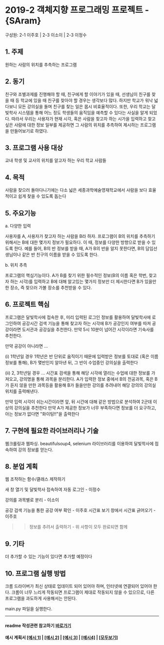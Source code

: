 # 2019-2 객체지향 프로그래밍 프로젝트 - **{SAram}**
구성원: 2-1 이주호 | 2-3 이소이 | 2-3 이정수 

## 1. 주제
원하는 사람의 위치를 추측하는 프로그램

## 2. 동기
친구와 조별과제를 진행해야 할 때, 친구에게 할 이야기가 있을 때, 선생님이 친구를 찾을 때 등 학교에 있을 때 친구를 찾아야 할 경우는 생각보다 많다.
하지만 학교가 워낙 넓다보니 모든 강의실을 돌며 친구를 찾는 일은 몹시 비효율적이다. 또한, 우리 학교는 달빛학사 시스템을 통해 어느 정도 학생들의 움직임을 예측할 수 있다는 사실을 알게 되었다.
따라서 우리는 사용자가 현재 시각, 혹은 사람을 찾고자 하는 시가을 입력하고 찾고 싶은 사람에 대한 
정보 일부를 제공하면 그 사람의 위치를 추측하여 제시하는 프로그램을 만들어보기로 하였다.

## 3. 프로그램 사용 대상
교내 학생 및 교사의 위치를 알고자 하는 우리 학교 사람들

## 4. 목적
사람을 찾으러 돌아다니기에는 다소 넓은 세종과학예술영재학교에서 사람을 보다 효율적이고 쉽게 찾을 수 있도록 돕는다

## 5. 주요기능
  a. 다양한 입력
  
  사용자를 A, 사용자가 찾고자 하는 사람을 B라 하자.
  프로그램이 B의 위치를 추측하기 위해서는 B에 대한 몇가지 정보가 필요하다.
  이 때, 정보를 다양한 방향으로 받을 수 있도록 한다.
  예를 들어, B의 반 정보를 받을 때, A가 B의 반을 알지 못한다면, B의 담임선생님이나 같은 반 친구의 이름을 받을 수 있도록 한다.
  
  b. 위치 추측
  
  프로그램의 핵심기능이다. 
  A가 B를 찾기 위한 필수적인 정보(B의 이름 혹은 학번, 찾고자 하는 시각)를 입력하고
  B에 대해 알고있는 몇가지 정보만 더 제시한다면 B가 있을만한 장소, 즉 찾으러 가볼 장소를 추천받을 수 있다.
  
## 6. 프로젝트 핵심
프로그램은 달빛학사에 접속한 후, 미리 입력된 로그인 정보를 활용하여 달빛학사에 로그인하여
공강시간 검색 기능을 통해 찾고자 하는 시각에 B가 공강인지 여부를 따져 공강이라면 도서관과 공강실을 추천한다.
만약 5시 10분이 넘어간 시각이라면 기숙사를 추천한다.

만약 공강이 아니라면 ...

(i) 1학년일 경우
1학년은 반 단위로 움직이기 때문에 입력받은 정보를 토대로 (혹은 이름 정보를 통해), B가 몇반인지 알아낸 뒤, 그 반이 수업중인 강의실을 출력한다 

(ii) 2, 3학년일 경우 ...
시간표 검색을 통해 해당 시각에 열리는 수업에 대한 정보를 가져오고, 강의명을 통해 과목을 분리한다.
A가 입력한 정보 중에서 B의 전공과목, 혹은 B가 듣지 않을 만한 과목등을 활용해 B가 들을만한 강의를 추려내어 해당 강의의 강의실 위치를 출력해낸다.

만약 입력 시각이 쉬는시간이라면 앞, 뒤 시간에 대해 같은 방법으로 분석하여 2군데 이상의 강의실을 추천한다
만약 A가 제공한 정보가 너무 부족하다면 정보를 더 요구하고, 아는 정보가 없다면 "화이팅!!"을 출력한다

## 7. 구현에 필요한 라이브러리나 기술
웹크롤링과 웹파싱. beautifulsoup4, selenium 라이브러리를 이용하여 달빛학사에 접속하여 강의 정보를 얻는다.

## 8. **분업 계획**
웹 조작하는 함수/클래스 제작하기

새 창 열기 및 달빛학사 접속하여 자동 로그인 - 이정수

강의를 과목별로 분리 - 이소이

공강 검색 기능을 통한 공강 여부 확인 - 이주호
시간표 보기 창에서 시간표 긁어오기 - 이주호

>> 정보를 추려서 출력하기 - 위 사항이 모두 완료되면 함께

## 9. 기타
더 추가할 수 있는 기능이 있다면 추가할 예정이다

## 10. 프로그램 실행 방법
크롬 드라이버가 최신 상태로 업데이트 되어 있어야 하며, 인터넷에 연결되어 있어야 한다.
크롬이 너무 느리게 작동되면 프로그램이 제대로 작동되지 않을 수 있으므로, 다른 프로그램을 과도하게 사용해서는 안된다.

main.py 파일을 실행한다.

<hr>

#### readme 작성관련 참고하기 [바로가기](https://heropy.blog/2017/09/30/markdown/)

#### 예시 계획서 [[예시 1]](https://docs.google.com/document/d/1hcuGhTtmiTUxuBtr3O6ffrSMahKNhEj33woE02V-84U/edit?usp=sharing) | [[예시 2]](https://docs.google.com/document/d/1FmxTZvmrroOW4uZ34Xfyyk9ejrQNx6gtsB6k7zOvHYE/edit?usp=sharing) | [[예시 3]](https://github.com/goldmango328/2018-OOP-Python-Light) | [[예시4]](https://github.com/ssy05468/2018-OOP-Python-lightbulb) | [[모두보기]](https://github.com/kadragon/oop_project_ex/network/members)
